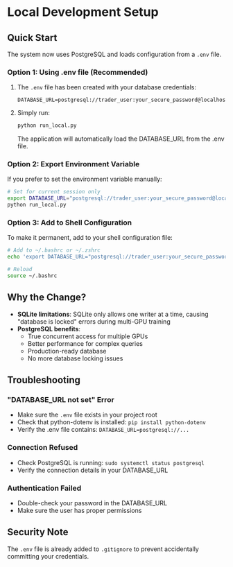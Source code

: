 # Local Development Setup

## Quick Start

The system now uses PostgreSQL and loads configuration from a `.env` file.

### Option 1: Using .env file (Recommended)

1. The `.env` file has been created with your database credentials:
   ```
   DATABASE_URL=postgresql://trader_user:your_secure_password@localhost:5432/reinforcement_trader
   ```

2. Simply run:
   ```bash
   python run_local.py
   ```

   The application will automatically load the DATABASE_URL from the .env file.

### Option 2: Export Environment Variable

If you prefer to set the environment variable manually:

```bash
# Set for current session only
export DATABASE_URL="postgresql://trader_user:your_secure_password@localhost:5432/reinforcement_trader"
python run_local.py
```

### Option 3: Add to Shell Configuration

To make it permanent, add to your shell configuration file:

```bash
# Add to ~/.bashrc or ~/.zshrc
echo 'export DATABASE_URL="postgresql://trader_user:your_secure_password@localhost:5432/reinforcement_trader"' >> ~/.bashrc

# Reload
source ~/.bashrc
```

## Why the Change?

- **SQLite limitations**: SQLite only allows one writer at a time, causing "database is locked" errors during multi-GPU training
- **PostgreSQL benefits**: 
  - True concurrent access for multiple GPUs
  - Better performance for complex queries
  - Production-ready database
  - No more database locking issues

## Troubleshooting

### "DATABASE_URL not set" Error
- Make sure the `.env` file exists in your project root
- Check that python-dotenv is installed: `pip install python-dotenv`
- Verify the .env file contains: `DATABASE_URL=postgresql://...`

### Connection Refused
- Check PostgreSQL is running: `sudo systemctl status postgresql`
- Verify the connection details in your DATABASE_URL

### Authentication Failed
- Double-check your password in the DATABASE_URL
- Make sure the user has proper permissions

## Security Note

The `.env` file is already added to `.gitignore` to prevent accidentally committing your credentials.